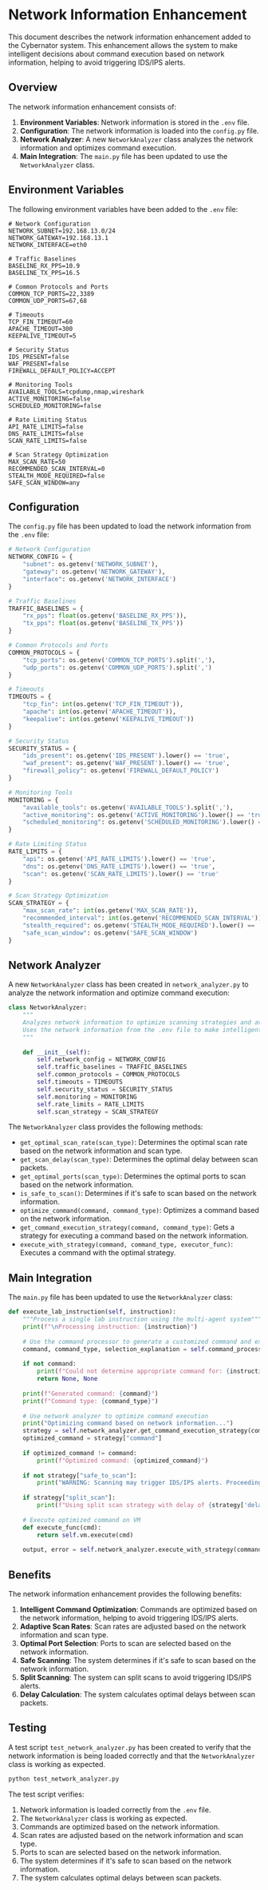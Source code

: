 # Network Information Enhancement

This document describes the network information enhancement added to the Cybernator system. This enhancement allows the system to make intelligent decisions about command execution based on network information, helping to avoid triggering IDS/IPS alerts.

## Overview

The network information enhancement consists of:

1. **Environment Variables**: Network information is stored in the `.env` file.
2. **Configuration**: The network information is loaded into the `config.py` file.
3. **Network Analyzer**: A new `NetworkAnalyzer` class analyzes the network information and optimizes command execution.
4. **Main Integration**: The `main.py` file has been updated to use the `NetworkAnalyzer` class.

## Environment Variables

The following environment variables have been added to the `.env` file:

```
# Network Configuration
NETWORK_SUBNET=192.168.13.0/24
NETWORK_GATEWAY=192.168.13.1
NETWORK_INTERFACE=eth0

# Traffic Baselines
BASELINE_RX_PPS=10.9
BASELINE_TX_PPS=16.5

# Common Protocols and Ports
COMMON_TCP_PORTS=22,3389
COMMON_UDP_PORTS=67,68

# Timeouts
TCP_FIN_TIMEOUT=60
APACHE_TIMEOUT=300
KEEPALIVE_TIMEOUT=5

# Security Status
IDS_PRESENT=false
WAF_PRESENT=false
FIREWALL_DEFAULT_POLICY=ACCEPT

# Monitoring Tools
AVAILABLE_TOOLS=tcpdump,nmap,wireshark
ACTIVE_MONITORING=false
SCHEDULED_MONITORING=false

# Rate Limiting Status
API_RATE_LIMITS=false
DNS_RATE_LIMITS=false
SCAN_RATE_LIMITS=false

# Scan Strategy Optimization
MAX_SCAN_RATE=50
RECOMMENDED_SCAN_INTERVAL=0
STEALTH_MODE_REQUIRED=false
SAFE_SCAN_WINDOW=any
```

## Configuration

The `config.py` file has been updated to load the network information from the `.env` file:

```python
# Network Configuration
NETWORK_CONFIG = {
    "subnet": os.getenv('NETWORK_SUBNET'),
    "gateway": os.getenv('NETWORK_GATEWAY'),
    "interface": os.getenv('NETWORK_INTERFACE')
}

# Traffic Baselines
TRAFFIC_BASELINES = {
    "rx_pps": float(os.getenv('BASELINE_RX_PPS')),
    "tx_pps": float(os.getenv('BASELINE_TX_PPS'))
}

# Common Protocols and Ports
COMMON_PROTOCOLS = {
    "tcp_ports": os.getenv('COMMON_TCP_PORTS').split(','),
    "udp_ports": os.getenv('COMMON_UDP_PORTS').split(',')
}

# Timeouts
TIMEOUTS = {
    "tcp_fin": int(os.getenv('TCP_FIN_TIMEOUT')),
    "apache": int(os.getenv('APACHE_TIMEOUT')),
    "keepalive": int(os.getenv('KEEPALIVE_TIMEOUT'))
}

# Security Status
SECURITY_STATUS = {
    "ids_present": os.getenv('IDS_PRESENT').lower() == 'true',
    "waf_present": os.getenv('WAF_PRESENT').lower() == 'true',
    "firewall_policy": os.getenv('FIREWALL_DEFAULT_POLICY')
}

# Monitoring Tools
MONITORING = {
    "available_tools": os.getenv('AVAILABLE_TOOLS').split(','),
    "active_monitoring": os.getenv('ACTIVE_MONITORING').lower() == 'true',
    "scheduled_monitoring": os.getenv('SCHEDULED_MONITORING').lower() == 'true'
}

# Rate Limiting Status
RATE_LIMITS = {
    "api": os.getenv('API_RATE_LIMITS').lower() == 'true',
    "dns": os.getenv('DNS_RATE_LIMITS').lower() == 'true',
    "scan": os.getenv('SCAN_RATE_LIMITS').lower() == 'true'
}

# Scan Strategy Optimization
SCAN_STRATEGY = {
    "max_scan_rate": int(os.getenv('MAX_SCAN_RATE')),
    "recommended_interval": int(os.getenv('RECOMMENDED_SCAN_INTERVAL')),
    "stealth_required": os.getenv('STEALTH_MODE_REQUIRED').lower() == 'true',
    "safe_scan_window": os.getenv('SAFE_SCAN_WINDOW')
}
```

## Network Analyzer

A new `NetworkAnalyzer` class has been created in `network_analyzer.py` to analyze the network information and optimize command execution:

```python
class NetworkAnalyzer:
    """
    Analyzes network information to optimize scanning strategies and avoid triggering IDS/IPS alerts.
    Uses the network information from the .env file to make intelligent decisions.
    """
    
    def __init__(self):
        self.network_config = NETWORK_CONFIG
        self.traffic_baselines = TRAFFIC_BASELINES
        self.common_protocols = COMMON_PROTOCOLS
        self.timeouts = TIMEOUTS
        self.security_status = SECURITY_STATUS
        self.monitoring = MONITORING
        self.rate_limits = RATE_LIMITS
        self.scan_strategy = SCAN_STRATEGY
```

The `NetworkAnalyzer` class provides the following methods:

- `get_optimal_scan_rate(scan_type)`: Determines the optimal scan rate based on the network information and scan type.
- `get_scan_delay(scan_type)`: Determines the optimal delay between scan packets.
- `get_optimal_ports(scan_type)`: Determines the optimal ports to scan based on the network information.
- `is_safe_to_scan()`: Determines if it's safe to scan based on the network information.
- `optimize_command(command, command_type)`: Optimizes a command based on the network information.
- `get_command_execution_strategy(command, command_type)`: Gets a strategy for executing a command based on the network information.
- `execute_with_strategy(command, command_type, executor_func)`: Executes a command with the optimal strategy.

## Main Integration

The `main.py` file has been updated to use the `NetworkAnalyzer` class:

```python
def execute_lab_instruction(self, instruction):
    """Process a single lab instruction using the multi-agent system"""
    print(f"\nProcessing instruction: {instruction}")
    
    # Use the command processor to generate a customized command and explanation
    command, command_type, selection_explanation = self.command_processor.process_instruction(instruction)
    
    if not command:
        print(f"Could not determine appropriate command for: {instruction}")
        return None, None
        
    print(f"Generated command: {command}")
    print(f"Command type: {command_type}")
    
    # Use network analyzer to optimize command execution
    print("Optimizing command based on network information...")
    strategy = self.network_analyzer.get_command_execution_strategy(command, command_type)
    optimized_command = strategy["command"]
    
    if optimized_command != command:
        print(f"Optimized command: {optimized_command}")
        
    if not strategy["safe_to_scan"]:
        print("WARNING: Scanning may trigger IDS/IPS alerts. Proceeding with caution.")
        
    if strategy["split_scan"]:
        print(f"Using split scan strategy with delay of {strategy['delay']} seconds between operations.")
        
    # Execute optimized command on VM
    def execute_func(cmd):
        return self.vm.execute(cmd)
        
    output, error = self.network_analyzer.execute_with_strategy(command, command_type, execute_func)
```

## Benefits

The network information enhancement provides the following benefits:

1. **Intelligent Command Optimization**: Commands are optimized based on the network information, helping to avoid triggering IDS/IPS alerts.
2. **Adaptive Scan Rates**: Scan rates are adjusted based on the network information and scan type.
3. **Optimal Port Selection**: Ports to scan are selected based on the network information.
4. **Safe Scanning**: The system determines if it's safe to scan based on the network information.
5. **Split Scanning**: The system can split scans to avoid triggering IDS/IPS alerts.
6. **Delay Calculation**: The system calculates optimal delays between scan packets.

## Testing

A test script `test_network_analyzer.py` has been created to verify that the network information is being loaded correctly and that the `NetworkAnalyzer` class is working as expected.

```bash
python test_network_analyzer.py
```

The test script verifies:

1. Network information is loaded correctly from the `.env` file.
2. The `NetworkAnalyzer` class is working as expected.
3. Commands are optimized based on the network information.
4. Scan rates are adjusted based on the network information and scan type.
5. Ports to scan are selected based on the network information.
6. The system determines if it's safe to scan based on the network information.
7. The system calculates optimal delays between scan packets.
